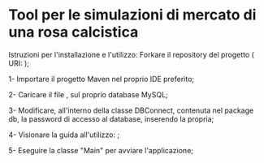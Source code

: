 # Tool per le simulazioni di mercato di una rosa calcistica


Istruzioni per l'installazione e l'utilizzo:
Forkare il repository del progetto ( URI: );

1- Importare il progetto Maven nel proprio IDE preferito;

2- Caricare il file ,  sul proprio database MySQL;

3- Modificare, all'interno della classe DBConnect, contenuta nel package db, la password di accesso al database, inserendo la propria;

4- Visionare la guida all'utilizzo: ;

5- Eseguire la classe "Main" per avviare l'applicazione;
